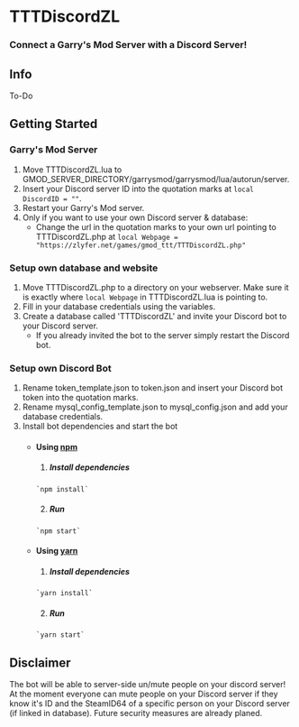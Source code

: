 # TTTDiscordZL
### Connect a Garry's Mod Server with a Discord Server!
## Info
To-Do
## Getting Started
### Garry's Mod Server
1. Move TTTDiscordZL.lua to GMOD_SERVER_DIRECTORY/garrysmod/garrysmod/lua/autorun/server.
2. Insert your Discord server ID into the quotation marks at `local DiscordID = ""`.
3. Restart your Garry's Mod server.
4. Only if you want to use your own Discord server & database:
	* Change the url in the quotation marks to your own url pointing to TTTDiscordZL.php at `local Webpage = "https://zlyfer.net/games/gmod_ttt/TTTDiscordZL.php"`
### Setup own database and website
1. Move TTTDiscordZL.php to a directory on your webserver. Make sure it is exactly where `local Webpage` in TTTDiscordZL.lua is pointing to.
2. Fill in your database credentials using the variables.
3. Create a database called 'TTTDiscordZL' and invite your Discord bot to your Discord server.
	* If you already invited the bot to the server simply restart the Discord bot.
### Setup own Discord Bot
1. Rename token_template.json to token.json and insert your Discord bot token into the quotation marks.
2. Rename mysql_config_template.json to mysql_config.json and add your database credentials.
3. Install bot dependencies and start the bot
	* #### Using [npm](https://www.npmjs.com/)
		1. ##### Install dependencies
		  `npm install`
		2. ##### Run
		  `npm start`
	* #### Using [yarn](https://yarnpkg.com/)
		1. ##### Install dependencies
		  `yarn install`
		2. ##### Run
		  `yarn start`
## Disclaimer
The bot will be able to server-side un/mute people on your discord server!
At the moment everyone can mute people on your Discord server if they know it's ID and the SteamID64 of a specific person on your Discord server (if linked in database).
Future security measures are already planed.
